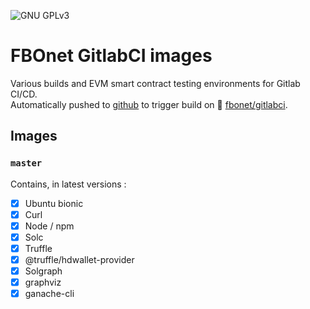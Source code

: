 ![GNU GPLv3](https://img.shields.io/badge/license-GPL%20v3.0-brightgreen.svg)

# FBOnet GitlabCI images

Various builds and EVM smart contract testing environments for Gitlab CI/CD.  
Automatically pushed to [github](https://github.com/FabioBonfiglio/fbonet-gitlabci-images) to trigger build on :whale: [fbonet/gitlabci](https://hub.docker.com/r/fbonet/gitlabci).

## Images
### `master`
Contains, in latest versions :
* [x] Ubuntu bionic
* [x] Curl
* [x] Node / npm
* [x] Solc
* [x] Truffle
* [x] @truffle/hdwallet-provider
* [x] Solgraph
* [x] graphviz
* [x] ganache-cli

